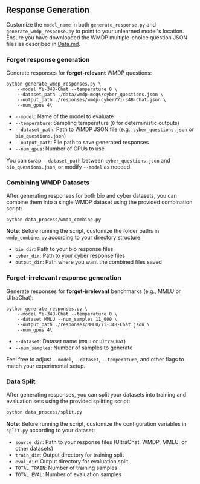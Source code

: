 ## Response Generation

Customize the `model_name` in both `generate_response.py` and `generate_wmdp_response.py` to point to your unlearned model's location. Ensure you have downloaded the WMDP multiple-choice question JSON files as described in [Data.md](./Data.md).

### Forget response generation

Generate responses for **forget-relevant** WMDP questions:

```
python generate_wmdp_responses.py \
    --model Yi-34B-Chat --temperature 0 \
    --dataset_path ./data/wmdp-mcqs/cyber_questions.json \
    --output_path ./responses/wmdp-cyber/Yi-34B-Chat.json \
    --num_gpus 4\
```
- `--model`: Name of the model to evaluate  
- `--temperature`: Sampling temperature (`0` for deterministic outputs)  
- `--dataset_path`: Path to WMDP JSON file (e.g., `cyber_questions.json` or `bio_questions.json`)  
- `--output_path`: File path to save generated responses  
- `--num_gpus`: Number of GPUs to use  

You can swap `--dataset_path` between `cyber_questions.json` and `bio_questions.json`, or modify `--model` as needed.  

### Combining WMDP Datasets

After generating responses for both bio and cyber datasets, you can combine them into a single WMDP dataset using the provided combination script:

```
python data_process/wmdp_combine.py
```

**Note**: Before running the script, customize the folder paths in `wmdp_combine.py` according to your directory structure:
- `bio_dir`: Path to your bio response files
- `cyber_dir`: Path to your cyber response files  
- `output_dir`: Path where you want the combined files saved

### Forget-irrelevant response generation

Generate responses for **forget-irrelevant** benchmarks (e.g., MMLU or UltraChat):

```
python generate_responses.py \
    --model Yi-34B-Chat --temperature 0 \
    --dataset MMLU --num_samples 11_000 \
    --output_path ./responses/MMLU/Yi-34B-Chat.json \
    --num_gpus 4\
```
- `--dataset`: Dataset name (`MMLU` or `UltraChat`)  
- `--num_samples`: Number of samples to generate  

Feel free to adjust `--model`, `--dataset`, `--temperature`, and other flags to match your experimental setup.  

### Data Split

After generating responses, you can split your datasets into training and evaluation sets using the provided splitting script:

```bash
python data_process/split.py
```

**Note**: Before running the script, customize the configuration variables in `split.py` according to your dataset:
- `source_dir`: Path to your response files (UltraChat, WMDP, MMLU, or other datasets)
- `train_dir`: Output directory for training split
- `eval_dir`: Output directory for evaluation split  
- `TOTAL_TRAIN`: Number of training samples
- `TOTAL_EVAL`: Number of evaluation samples
